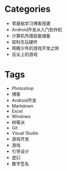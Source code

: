 # Categories

* 零基础学习博客搭建
* Android开发从入门到炸机
* 计算机外围技能储备
* 软科生玩硬件
* 网瘾少年的游戏开发之旅
* 舌尖上的游戏

# Tags

* Photoshop
* 博客
* Android开发
* Markdown
* Excel
* Windows
* 树莓派
* Git
* Visual Studio
* 游戏开发
* 游戏
* 引导设计
* 虚幻
* 数字签名